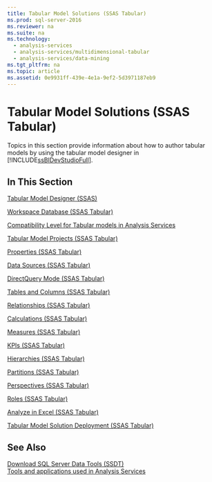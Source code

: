 ```yaml
---
title: Tabular Model Solutions (SSAS Tabular)
ms.prod: sql-server-2016
ms.reviewer: na
ms.suite: na
ms.technology: 
  - analysis-services
  - analysis-services/multidimensional-tabular
  - analysis-services/data-mining
ms.tgt_pltfrm: na
ms.topic: article
ms.assetid: 0e9931ff-439e-4e1a-9ef2-5d3971187eb9
---
```

# Tabular Model Solutions (SSAS Tabular)
  Topics in this section provide information about how to author tabular models by using the tabular model designer in [!INCLUDE[ssBIDevStudioFull](../../Token\Other/ssBIDevStudioFull_md.md)].  
  
## In This Section  
 [Tabular Model Designer &#40;SSAS&#41;](../Topic/Tabular%20Model%20Designer%20\(SSAS\).md)  
  
 [Workspace Database &#40;SSAS Tabular&#41;](../Topic/Workspace%20Database%20\(SSAS%20Tabular\).md)  
  
 [Compatibility Level for Tabular models in Analysis Services](../../Topics\TopicNameNotContainA/Compatibility-Level-for-Tabular-models-in-Analysis-Services.md)  
  
 [Tabular Model Projects &#40;SSAS Tabular&#41;](../Topic/Tabular%20Model%20Projects%20\(SSAS%20Tabular\).md)  
  
 [Properties &#40;SSAS Tabular&#41;](../Topic/Properties%20\(SSAS%20Tabular\).md)  
  
 [Data Sources &#40;SSAS Tabular&#41;](../Topic/Data%20Sources%20\(SSAS%20Tabular\).md)  
  
 [DirectQuery Mode &#40;SSAS Tabular&#41;](../Topic/DirectQuery%20Mode%20\(SSAS%20Tabular\).md)  
  
 [Tables and Columns &#40;SSAS Tabular&#41;](../Topic/Tables%20and%20Columns%20\(SSAS%20Tabular\).md)  
  
 [Relationships &#40;SSAS Tabular&#41;](../Topic/Relationships%20\(SSAS%20Tabular\).md)  
  
 [Calculations &#40;SSAS Tabular&#41;](../Topic/Calculations%20\(SSAS%20Tabular\).md)  
  
 [Measures &#40;SSAS Tabular&#41;](../Topic/Measures%20\(SSAS%20Tabular\).md)  
  
 [KPIs &#40;SSAS Tabular&#41;](../Topic/KPIs%20\(SSAS%20Tabular\).md)  
  
 [Hierarchies &#40;SSAS Tabular&#41;](../Topic/Hierarchies%20\(SSAS%20Tabular\).md)  
  
 [Partitions &#40;SSAS Tabular&#41;](../Topic/Partitions%20\(SSAS%20Tabular\).md)  
  
 [Perspectives &#40;SSAS Tabular&#41;](../Topic/Perspectives%20\(SSAS%20Tabular\).md)  
  
 [Roles &#40;SSAS Tabular&#41;](../Topic/Roles%20\(SSAS%20Tabular\).md)  
  
 [Analyze in Excel &#40;SSAS Tabular&#41;](../Topic/Analyze%20in%20Excel%20\(SSAS%20Tabular\).md)  
  
 [Tabular Model Solution Deployment &#40;SSAS Tabular&#41;](../Topic/Tabular%20Model%20Solution%20Deployment%20\(SSAS%20Tabular\).md)  
  
## See Also  
 [Download SQL Server Data Tools \(SSDT\)](https://msdn.microsoft.com/library/mt204009.aspx)   
 [Tools and applications used in Analysis Services](../../Topics\TopicNameNotContainA/Tools-and-applications-used-in-Analysis-Services.md)  
  
  